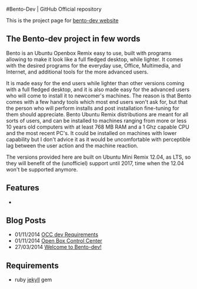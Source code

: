 #Bento-Dev | GitHub Official repository

This is the project page for [bento-dev website](http://bento-dev.github.io)

## The Bento-dev project in few words
Bento is an Ubuntu Openbox Remix easy to use, built with programs allowing to make it look like a full fledged desktop, while lighter. It comes with the desired programs for the everyday use, Office, Multimedia, and Internet, and additional tools for the more advanced users. 

It is made easy for the end users while lighter than other versions coming with a full fledged desktop, and it is also made easy for the advanced users who will come to install it to newcomer's machines. The reason is that Bento comes with a few handy tools which most end users won't ask for, but that the person who will perform installs and post installation fine-tuning for them should appreciate. Bento Ubuntu Remix distributions are meant for all sorts of users, and can be installed to machines ranging from more or less 10 years old computers with at least 768 MB  RAM and a 1 Ghz capable CPU and the most recent PC's. It could be installed on machines with lower capability but I don't advice it as it would be uncomfortable with perceptible lag between the user action and the machine reaction. 

The versions provided here are built on Ubuntu Mini Remix 12.04, as LTS, so they will benefit of the (unofficiel) support until 2017, time when the 12.04 won't be supported anymore.

## Features

- 

## Blog Posts

* 01/11/2014 [OCC dev Requirements](http://bento-dev.github.io/bento/2014/11/01/openbox-control-center-requirements.html)
* 01/11/2014 [Open Box Control Center](http://bento-dev.github.io/bento/2014/11/01/openbox-control-center.html)
* 27/03/2014 [Welcome to Bento-dev!](http://bento-dev.github.io/bento/2014/03/27/welcome-to-bento-dev.html)

## Requirements

- ruby [jekyll](http://jekyllrb.com/) gem

